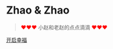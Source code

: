 # Zhao & Zhao

> <b style="color:red">❤❤❤</b> 小赵和老赵的点点滴滴 <b style="color:red">❤❤❤</b>

[开启幸福](/README.md)
